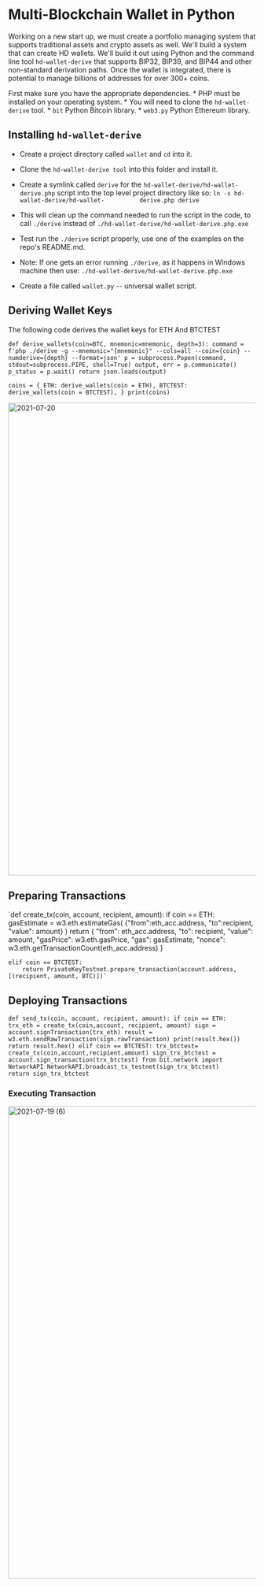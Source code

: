 # Multi-Blockchain Wallet in Python

  Working on a new start up, we must create a portfolio managing system that supports traditional assets and crypto assets as well. We'll build a system that can create HD wallets. We'll build it out using Python and the command line tool `hd-wallet-derive` that supports BIP32, BIP39, and BIP44 and other non-standard derivation paths. Once the wallet is integrated, there is potential to manage billions of addresses for over 300+ coins. 

  First make sure you have the appropriate dependencies. 
    * PHP must be installed on your operating system.
    * You will need to clone the `hd-wallet-derive` tool.
    * `bit` Python Bitcoin library.
    * `web3.py` Python Ethereum library.
## Installing `hd-wallet-derive`

  * Create a project directory called `wallet` and `cd` into it.

  * Clone the `hd-wallet-derive tool` into this folder and install it.

  * Create a symlink called `derive` for the `hd-wallet-derive/hd-wallet-derive.php` script into the top level project directory like so: `ln -s hd-wallet-derive/hd-wallet-          derive.php derive`

  * This will clean up the command needed to run the script in the code, to call `./derive` instead of `./hd-wallet-derive/hd-wallet-derive.php.exe`

  * Test run the `./derive` script properly, use one of the examples on the repo's README.md.

  * Note: If one gets an error running `./derive`, as it happens in Windows machine then use: `./hd-wallet-derive/hd-wallet-derive.php.exe`

  * Create a file called `wallet.py` -- universal wallet script.

## Deriving Wallet Keys 

The following code derives the wallet keys for ETH And BTCTEST

`def derive_wallets(coin=BTC, mnemonic=mnemonic, depth=3):
    command = f'php ./derive -g --mnemonic="{mnemonic}" --cols=all --coin={coin} --numderive={depth} --format=json'
    p = subprocess.Popen(command, stdout=subprocess.PIPE, shell=True)
    output, err = p.communicate()
    p_status = p.wait()
    return json.loads(output)`
    
 `coins = {
    ETH: derive_wallets(coin = ETH),
    BTCTEST: derive_wallets(coin = BTCTEST),
}
print(coins)`
  
  
  
<img width="960" alt="2021-07-20" src="https://user-images.githubusercontent.com/78872373/126400756-15aeaaab-ce5e-40f0-a43a-ad2ca247aa84.png">

## Preparing Transactions 

`def create_tx(coin, account, recipient, amount):
    if coin == ETH: 
        gasEstimate = w3.eth.estimateGas(
            {"from":eth_acc.address, "to":recipient, "value": amount}
        )
        return { 
            "from": eth_acc.address,
            "to": recipient,
            "value": amount,
            "gasPrice": w3.eth.gasPrice,
            "gas": gasEstimate,
            "nonce": w3.eth.getTransactionCount(eth_acc.address)
        }
    
    elif coin == BTCTEST:
        return PrivateKeyTestnet.prepare_transaction(account.address, [(recipient, amount, BTC)])`

## Deploying Transactions

`def send_tx(coin, account, recipient, amount):
    if coin == ETH: 
        trx_eth = create_tx(coin,account, recipient, amount)
        sign = account.signTransaction(trx_eth)
        result = w3.eth.sendRawTransaction(sign.rawTransaction)
        print(result.hex())
        return result.hex()
    elif coin == BTCTEST:
        trx_btctest= create_tx(coin,account,recipient,amount)
        sign_trx_btctest = account.sign_transaction(trx_btctest)
        from bit.network import NetworkAPI
        NetworkAPI.broadcast_tx_testnet(sign_trx_btctest)       
        return sign_trx_btctest`
        
  ### Executing Transaction
  
  
<img width="960" alt="2021-07-19 (6)" src="https://user-images.githubusercontent.com/78872373/126401296-9ede7a68-aaef-488a-96e2-cdda4a1b7bb4.png">

